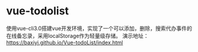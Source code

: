# vue-todolist

使用vue-cli3.0搭建vue开发环境，实现了一个可以添加，删除，搜索代办事件的在线备忘录，采用localStorage作为轻量级存储。
演示地址：https://baxiyi.github.io/Vue-todoList/index.html
